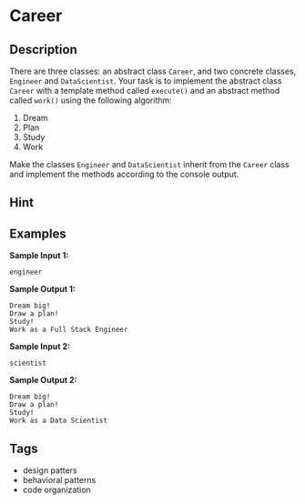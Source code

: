 # Career

## Description
There are three classes: an abstract class `Career`, and two concrete classes, `Engineer` and `DataScientist`.
Your task is to implement the abstract class `Career` with a template method called `execute()` and an abstract method called `work()` using the following algorithm:

1. Dream
2. Plan
3. Study
4. Work

Make the classes `Engineer` and `DataScientist` inherit from the `Career` class and implement the methods according to the console output.

## Hint

## Examples
**Sample Input 1:**
```console
engineer
```

**Sample Output 1:**
```console
Dream big!
Draw a plan!
Study!
Work as a Full Stack Engineer
```

**Sample Input 2:**
```console
scientist
```

**Sample Output 2:**
```console
Dream big!
Draw a plan!
Study!
Work as a Data Scientist
```

## Tags
- design patters
- behavioral patterns
- code organization